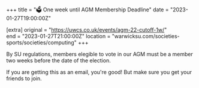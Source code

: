 +++
title = "🗳️ One week until AGM Membership Deadline"
date = "2023-01-27T19:00:00Z"

[extra]
original = "https://uwcs.co.uk/events/agm-22-cutoff-1w/"    
end = "2023-01-27T21:00:00Z"
location = "warwicksu.com/societies-sports/societies/computing"
+++

By SU regulations, members elegible to vote in our AGM must be a member two weeks before the date of the election. 

If you are getting this as an email, you're good! But make sure you get your friends to join.
